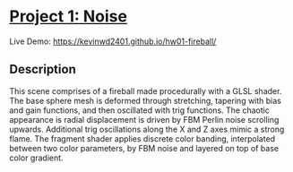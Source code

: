 # [Project 1: Noise](https://github.com/CIS-566-Fall-2022/hw01-fireball-base)

Live Demo: https://kevinwd2401.github.io/hw01-fireball/

## Description

This scene comprises of a fireball made procedurally with a GLSL shader. The base sphere mesh is deformed through stretching, tapering with bias and gain functions, and then oscillated with trig functions. The chaotic appearance is radial displacement is driven by FBM Perlin noise scrolling upwards. Additional trig oscillations along the X and Z axes mimic a strong flame. The fragment shader applies discrete color banding, interpolated between two color parameters, by FBM noise and layered on top of base color gradient.
